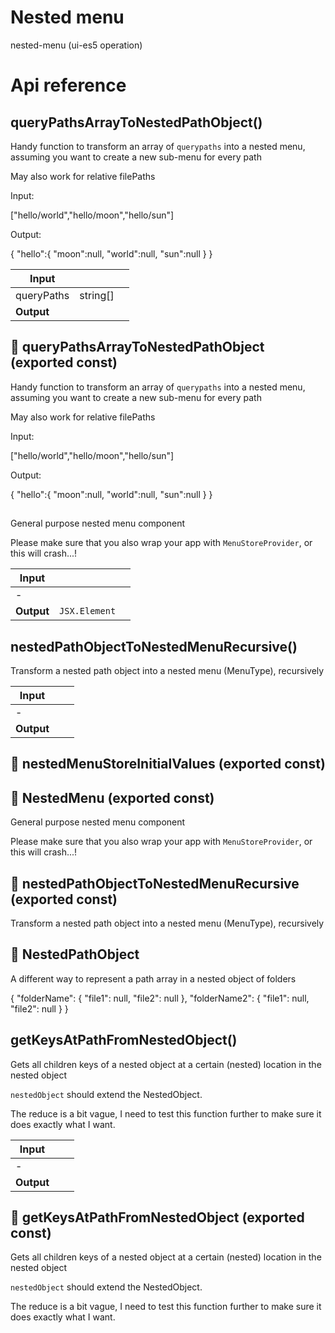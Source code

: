 # Nested menu

nested-menu (ui-es5 operation)



# Api reference

## queryPathsArrayToNestedPathObject()

Handy function to transform an array of `querypaths` into a nested menu, assuming you want to create a new sub-menu for every path

May also work for relative filePaths

Input:

["hello/world","hello/moon","hello/sun"]

Output:

{
"hello":{
"moon":null,
"world":null,
"sun":null
}
}


| Input      |    |    |
| ---------- | -- | -- |
| queryPaths | string[] |  |
| **Output** |    |    |



## 📄 queryPathsArrayToNestedPathObject (exported const)

Handy function to transform an array of `querypaths` into a nested menu, assuming you want to create a new sub-menu for every path

May also work for relative filePaths

Input:

["hello/world","hello/moon","hello/sun"]

Output:

{
"hello":{
"moon":null,
"world":null,
"sun":null
}
}


## <NestedMenu />

General purpose nested menu component

Please make sure that you also wrap your app with `MenuStoreProvider`, or this will crash...!


| Input      |    |    |
| ---------- | -- | -- |
| - | | |
| **Output** | `JSX.Element`   |    |



## nestedPathObjectToNestedMenuRecursive()

Transform a nested path object into a nested menu (MenuType), recursively


| Input      |    |    |
| ---------- | -- | -- |
| - | | |
| **Output** |    |    |



## 📄 nestedMenuStoreInitialValues (exported const)

## 📄 NestedMenu (exported const)

General purpose nested menu component

Please make sure that you also wrap your app with `MenuStoreProvider`, or this will crash...!


## 📄 nestedPathObjectToNestedMenuRecursive (exported const)

Transform a nested path object into a nested menu (MenuType), recursively


## 🔹 NestedPathObject

A different way to represent a path array in a nested object of folders

{
"folderName": {
"file1": null,
"file2": null
},
"folderName2": {
"file1": null,
"file2": null
}
}








## getKeysAtPathFromNestedObject()

Gets all children keys of a nested object at a certain (nested) location in the nested object

`nestedObject` should extend the NestedObject.

The reduce is a bit vague, I need to  test this function further to make sure it does exactly what I want.


| Input      |    |    |
| ---------- | -- | -- |
| - | | |
| **Output** |    |    |



## 📄 getKeysAtPathFromNestedObject (exported const)

Gets all children keys of a nested object at a certain (nested) location in the nested object

`nestedObject` should extend the NestedObject.

The reduce is a bit vague, I need to  test this function further to make sure it does exactly what I want.

